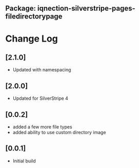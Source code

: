 ## Package: iqnection-silverstripe-pages-filedirectorypage
# Change Log


## [2.1.0]
- Updated with namespacing

## [2.0.0]
- Updated for SilverStripe 4

## [0.0.2]
- added a few more file types
- added ability to use custom directory image

## [0.0.1]
- Initial build